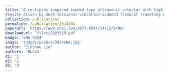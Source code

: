 ```yaml
---
title: "A centipede-inspired bonded-type ultrasonic actuator with high thrust force
density driven by dual-torsional-vibration-induced flexural traveling waves"
collection: publications
permalink: /publication/2024SNA
paperurl: 'https://www.mdpi.com/2073-8994/14/12/2498'
downloadurl: 'files/2022SYM.pdf'
badge: 'SNA-2024'
image: 'images/papers/2024SNA.jpg'
author: 'Jinshou Liu'
authors: 'BLESS'
d1: '1'
d2: '2'
d3: '3'
---
```


